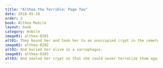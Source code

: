 ```yaml
---
title: "Althea the Terrible: Page Two"
date: 2018-05-18
order: 2
book: Althea Mobile
layout: book
category: mobile
image01: althea-0201
alt01: They bound her and took her to an unoccupied crypt in the cemetery.
image02: althea-0202
alt02: And buried her alive in a sarcophagus.
image03: althea-0203
alt03: And sealed her crypt so that she could never terrorize them again.
---
```

